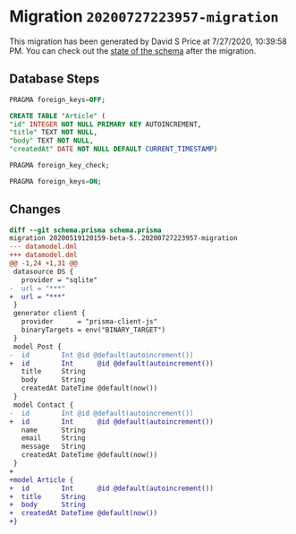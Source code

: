 # Migration `20200727223957-migration`

This migration has been generated by David S Price at 7/27/2020, 10:39:58 PM.
You can check out the [state of the schema](./schema.prisma) after the migration.

## Database Steps

```sql
PRAGMA foreign_keys=OFF;

CREATE TABLE "Article" (
"id" INTEGER NOT NULL PRIMARY KEY AUTOINCREMENT,
"title" TEXT NOT NULL,
"body" TEXT NOT NULL,
"createdAt" DATE NOT NULL DEFAULT CURRENT_TIMESTAMP)

PRAGMA foreign_key_check;

PRAGMA foreign_keys=ON;
```

## Changes

```diff
diff --git schema.prisma schema.prisma
migration 20200519120159-beta-5..20200727223957-migration
--- datamodel.dml
+++ datamodel.dml
@@ -1,24 +1,31 @@
 datasource DS {
   provider = "sqlite"
-  url = "***"
+  url = "***"
 }
 generator client {
   provider      = "prisma-client-js"
   binaryTargets = env("BINARY_TARGET")
 }
 model Post {
-  id        Int @id @default(autoincrement())
+  id        Int      @id @default(autoincrement())
   title     String
   body      String
   createdAt DateTime @default(now())
 }
 model Contact {
-  id        Int @id @default(autoincrement())
+  id        Int      @id @default(autoincrement())
   name      String
   email     String
   message   String
   createdAt DateTime @default(now())
 }
+
+model Article {
+  id        Int      @id @default(autoincrement())
+  title     String
+  body      String
+  createdAt DateTime @default(now())
+}
```


